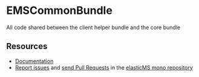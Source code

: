 EMSCommonBundle
=============

All code shared between the client helper bundle and the core bundle


Resources
---------

* [Documentation](https://ems-project.github.io/#/dev/common-bundle/index.md)
* [Report issues](https://github.com/ems-project/elasticms/issues) and
  [send Pull Requests](https://github.com/ems-project/elasticms/pulls)
  in the [elasticMS mono repository](https://github.com/ems-project/elasticms)
